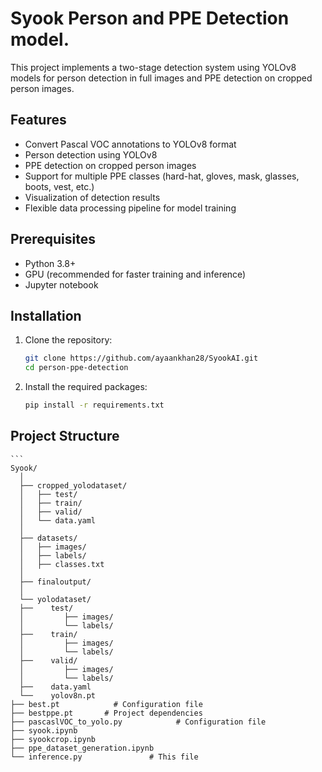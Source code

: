 # Syook Person and PPE Detection model.

This project implements a two-stage detection system using YOLOv8 models for person detection in full images and PPE detection on cropped person images.

## Features

- Convert Pascal VOC annotations to YOLOv8 format
- Person detection using YOLOv8
- PPE detection on cropped person images
- Support for multiple PPE classes (hard-hat, gloves, mask, glasses, boots, vest, etc.)
- Visualization of detection results
- Flexible data processing pipeline for model training

## Prerequisites

- Python 3.8+
- GPU (recommended for faster training and inference)
- Jupyter notebook

## Installation

1. Clone the repository:
   ```sh
   git clone https://github.com/ayaankhan28/SyookAI.git
   cd person-ppe-detection

1. Install the required packages:
   ```sh
   pip install -r requirements.txt

## Project Structure 
    ```
    Syook/
      │
      ├── cropped_yolodataset/
      │   ├── test/
      │   ├── train/
      │   ├── valid/
      │   └── data.yaml
      │
      ├── datasets/
      │   ├── images/
      │   ├── labels/
      │   ├── classes.txt
      │
      ├── finaloutput/
      │
      └── yolodataset/
      ├──    test/
      │         ├── images/
      │         └── labels/
      ├──    train/
      │         ├── images/
      │         └── labels/
      ├──    valid/
      │         ├── images/
      │         └── labels/
      ├──    data.yaml
      └──    yolov8n.pt
    ├── best.pt            # Configuration file
    ├── bestppe.pt       # Project dependencies
    ├── pascaslVOC_to_yolo.py            # Configuration file
    ├── syook.ipynb  
    ├── syookcrop.ipynb  
    ├── ppe_dataset_generation.ipynb  
    └── inference.py               # This file